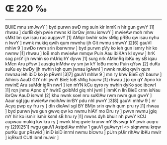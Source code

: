 # Œ 220 ‰
---
BUilE mnu smJwvY ] byd purwn swD mg suin kir inmK n hir gun gwvY
]1] rhwau ] durlB dyh pwie mwns kI ibrQw jnmu isrwvY ] mwieAw moh
mhw sMkt bn qw isau ruc aupjwvY ]1] AMqir bwhir sdw sMig pRBu qw isau
nyhu n lwvY ] nwnk mukiq qwih qum mwnhu ijh Git rwmu smwvY ]2]6]
gauVI mhlw 9 ] swDo rwm srin ibsrwmw ] byd purwn pVy ko ieh gun
ismry hir ko nwmw ]1] rhwau ] loB moh mwieAw mmqw Puin Aau ibiKAn
kI syvw ] hrK sog prsY ijh nwhin so mUriq hY dyvw ]1] surg nrk
AMimRq ibKu ey sB iqau kMcn Aru pYsw ] ausqiq inMdw ey sm jw kY loBu mohu
Puin qYsw ]2] duKu suKu ey bwDy ijh nwhin iqh qum jwnau igAwnI ] nwnk
mukiq qwih qum mwnau ieh ibiD ko jo pRwnI ]3]7] gauVI mhlw 9 ] mn
ry khw BieE qY baurw ] Aihinis AauD GtY nhI jwnY BieE loB sMig
haurw ]1] rhwau ] jo qn qY Apno kir mwinE Aru suMdr igRh nwrI ] ien
mYN kCu qyro ry nwhin dyKo soc ibcwrI ]1] rqn jnmu Apno qY hwirE goibMd
giq nhI jwnI ] inmK n lIn BieE crnn isNau ibrQw AauD isrwnI
]2] khu nwnk soeI nru suKIAw rwm nwm gun gwvY ] Aaur sgl jgu
mwieAw moihAw inrBY pdu nhI pwvY ]3]8] gauVI mhlw 9 ] nr Acyq
pwp qy fru ry ] dIn dieAwl sgl BY BMjn srin qwih qum pru ry ]1]
rhwau ] byd purwn jws gun gwvq qw ko nwmu hIAY mo Dru ry ] pwvn nwmu
jgiq mY hir ko ismir ismir ksml sB hru ry ]1] mwns dyh bhuir nh
pwvY kCU aupwau mukiq kw kru ry ] nwnk khq gwie krunw mY Bvswgr kY
pwir auqru ry ]2]9]251]
rwgu gauVI AstpdIAw mhlw 1 gauVI guAwryrI
<> siqnwmu krqw purKu gur pRswid ]
iniD isiD inrml nwmu bIcwru ] pUrn pUir rihAw ibKu mwir ] iqRkutI CUtI
ibml mJwir ]
####
